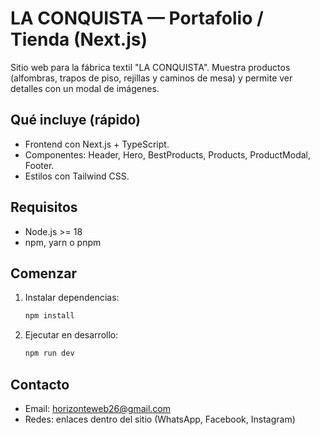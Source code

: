 # LA CONQUISTA — Portafolio / Tienda (Next.js)

Sitio web para la fábrica textil "LA CONQUISTA". Muestra productos (alfombras, trapos de piso, rejillas y caminos de mesa) y permite ver detalles con un modal de imágenes.

## Qué incluye (rápido)
- Frontend con Next.js + TypeScript.
- Componentes: Header, Hero, BestProducts, Products, ProductModal, Footer.
- Estilos con Tailwind CSS.

## Requisitos
- Node.js >= 18
- npm, yarn o pnpm

## Comenzar
1. Instalar dependencias:
   ```sh
   npm install
   ```
2. Ejecutar en desarrollo:
   ```sh
   npm run dev
   ```

## Contacto
- Email: horizonteweb26@gmail.com  
- Redes: enlaces dentro del sitio (WhatsApp, Facebook, Instagram)


